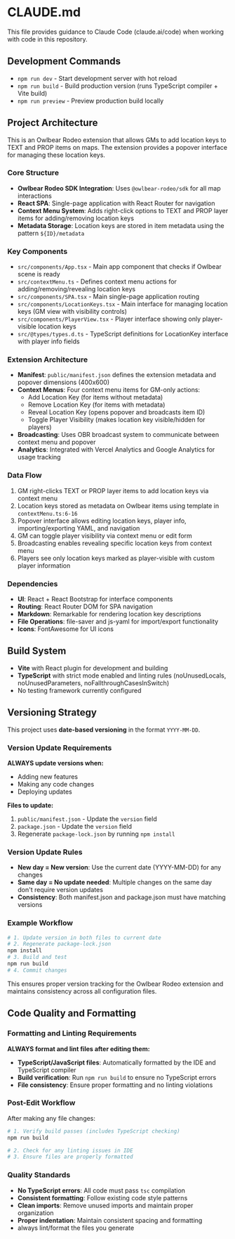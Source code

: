 # CLAUDE.md

This file provides guidance to Claude Code (claude.ai/code) when working with code in this repository.

## Development Commands

- `npm run dev` - Start development server with hot reload
- `npm run build` - Build production version (runs TypeScript compiler + Vite build)
- `npm run preview` - Preview production build locally

## Project Architecture

This is an Owlbear Rodeo extension that allows GMs to add location keys to TEXT and PROP items on maps. The extension provides a popover interface for managing these location keys.

### Core Structure

- **Owlbear Rodeo SDK Integration**: Uses `@owlbear-rodeo/sdk` for all map interactions
- **React SPA**: Single-page application with React Router for navigation
- **Context Menu System**: Adds right-click options to TEXT and PROP layer items for adding/removing location keys
- **Metadata Storage**: Location keys are stored in item metadata using the pattern `${ID}/metadata`

### Key Components

- `src/components/App.tsx` - Main app component that checks if Owlbear scene is ready
- `src/contextMenu.ts` - Defines context menu actions for adding/removing/revealing location keys
- `src/components/SPA.tsx` - Main single-page application routing
- `src/components/LocationKeys.tsx` - Main interface for managing location keys (GM view with visibility controls)
- `src/components/PlayerView.tsx` - Player interface showing only player-visible location keys
- `src/@types/types.d.ts` - TypeScript definitions for LocationKey interface with player info fields

### Extension Architecture

- **Manifest**: `public/manifest.json` defines the extension metadata and popover dimensions (400x600)
- **Context Menus**: Four context menu items for GM-only actions:
  - Add Location Key (for items without metadata)
  - Remove Location Key (for items with metadata)
  - Reveal Location Key (opens popover and broadcasts item ID)
  - Toggle Player Visibility (makes location key visible/hidden for players)
- **Broadcasting**: Uses OBR broadcast system to communicate between context menu and popover
- **Analytics**: Integrated with Vercel Analytics and Google Analytics for usage tracking

### Data Flow

1. GM right-clicks TEXT or PROP layer items to add location keys via context menu
2. Location keys stored as metadata on Owlbear items using template in `contextMenu.ts:6-16`
3. Popover interface allows editing location keys, player info, importing/exporting YAML, and navigation
4. GM can toggle player visibility via context menu or edit form
5. Broadcasting enables revealing specific location keys from context menu
6. Players see only location keys marked as player-visible with custom player information

### Dependencies

- **UI**: React + React Bootstrap for interface components
- **Routing**: React Router DOM for SPA navigation
- **Markdown**: Remarkable for rendering location key descriptions
- **File Operations**: file-saver and js-yaml for import/export functionality
- **Icons**: FontAwesome for UI icons

## Build System

- **Vite** with React plugin for development and building
- **TypeScript** with strict mode enabled and linting rules (noUnusedLocals, noUnusedParameters, noFallthroughCasesInSwitch)
- No testing framework currently configured

## Versioning Strategy

This project uses **date-based versioning** in the format `YYYY-MM-DD`.

### Version Update Requirements

**ALWAYS update versions when:**

- Adding new features
- Making any code changes
- Deploying updates

**Files to update:**

1. `public/manifest.json` - Update the `version` field
2. `package.json` - Update the `version` field
3. Regenerate `package-lock.json` by running `npm install`

### Version Update Rules

- **New day = New version**: Use the current date (YYYY-MM-DD) for any changes
- **Same day = No update needed**: Multiple changes on the same day don't require version updates
- **Consistency**: Both manifest.json and package.json must have matching versions

### Example Workflow

```bash
# 1. Update version in both files to current date
# 2. Regenerate package-lock.json
npm install
# 3. Build and test
npm run build
# 4. Commit changes
```

This ensures proper version tracking for the Owlbear Rodeo extension and maintains consistency across all configuration files.

## Code Quality and Formatting

### Formatting and Linting Requirements

**ALWAYS format and lint files after editing them:**

- **TypeScript/JavaScript files**: Automatically formatted by the IDE and TypeScript compiler
- **Build verification**: Run `npm run build` to ensure no TypeScript errors
- **File consistency**: Ensure proper formatting and no linting violations

### Post-Edit Workflow

After making any file changes:

```bash
# 1. Verify build passes (includes TypeScript checking)
npm run build

# 2. Check for any linting issues in IDE
# 3. Ensure files are properly formatted
```

### Quality Standards

- **No TypeScript errors**: All code must pass `tsc` compilation
- **Consistent formatting**: Follow existing code style patterns
- **Clean imports**: Remove unused imports and maintain proper organization
- **Proper indentation**: Maintain consistent spacing and formatting
- always lint/format the files you generate
